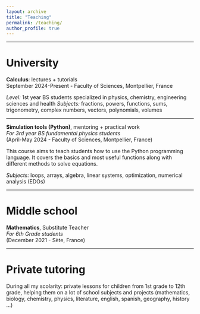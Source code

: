 ```yaml
---
layout: archive
title: "Teaching"
permalink: /teaching/
author_profile: true
---
```


***

University
======

<b>Calculus</b>: lectures + tutorials
<br>September 2024-Present - Faculty of Sciences, Montpellier, France

<i>Level:</i> 1st year BS students specialized in physics, chemistry, engineering sciences and health</i>
<i>Subjects:</i> fractions, powers, functions, sums, trigonometry, complex numbers, vectors, polynomials, volumes

***

<b>Simulation tools (Python)</b>, mentoring + practical work
<br><i>For 3rd year BS fundamental physics students</i>
<br>(April-May 2024 - Faculty of Sciences, Montpellier, France)

This course aims to teach students how to use the Python programming language. It covers the basics and most useful functions along with different methods to solve equations.

<i>Subjects:</i> loops, arrays, algebra, linear systems, optimization, numerical analysis (EDOs)

***

Middle school
======

<b>Mathematics</b>, Substitute Teacher
<br><i>For 6th Grade students</i>
<br>(December 2021 - Sète, France)

***

Private tutoring
======

During all my scolarity: private lessons for children from 1st grade to 12th grade, helping them on a lot of school subjects and projects (mathematics, biology, chemistry, physics, literature, english, spanish, geography, history ...)
